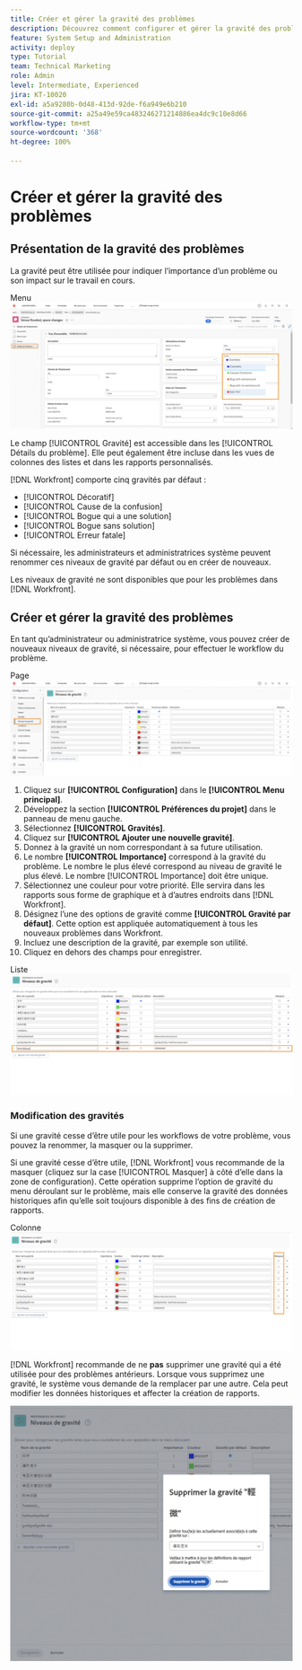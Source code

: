```yaml
---
title: Créer et gérer la gravité des problèmes
description: Découvrez comment configurer et gérer la gravité des problèmes.
feature: System Setup and Administration
activity: deploy
type: Tutorial
team: Technical Marketing
role: Admin
level: Intermediate, Experienced
jira: KT-10020
exl-id: a5a9280b-0d48-413d-92de-f6a949e6b210
source-git-commit: a25a49e59ca483246271214886ea4dc9c10e8d66
workflow-type: tm+mt
source-wordcount: '368'
ht-degree: 100%

---
```


# Créer et gérer la gravité des problèmes

## Présentation de la gravité des problèmes

La gravité peut être utilisée pour indiquer l’importance d’un problème ou son impact sur le travail en cours.

Menu ![[!UICONTROL Gravité] dans la fenêtre [!UICONTROL Détails du problème]](assets/admin-fund-severity-issue-details.png)

Le champ [!UICONTROL Gravité] est accessible dans les [!UICONTROL Détails du problème]. Elle peut également être incluse dans les vues de colonnes des listes et dans les rapports personnalisés.

[!DNL Workfront] comporte cinq gravités par défaut :

* [!UICONTROL Décoratif]
* [!UICONTROL Cause de la confusion]
* [!UICONTROL Bogue qui a une solution]
* [!UICONTROL Bogue sans solution]
* [!UICONTROL Erreur fatale]

Si nécessaire, les administrateurs et administratrices système peuvent renommer ces niveaux de gravité par défaut ou en créer de nouveaux.

Les niveaux de gravité ne sont disponibles que pour les problèmes dans [!DNL Workfront].

## Créer et gérer la gravité des problèmes

En tant qu’administrateur ou administratrice système, vous pouvez créer de nouveaux niveaux de gravité, si nécessaire, pour effectuer le workflow du problème.

Page ![[!UICONTROL Gravités] dans [!UICONTROL Configuration]](assets/admin-fund-severity-section.png)

1. Cliquez sur **[!UICONTROL Configuration]** dans le **[!UICONTROL Menu principal]**.
1. Développez la section **[!UICONTROL Préférences du projet]** dans le panneau de menu gauche.
1. Sélectionnez **[!UICONTROL Gravités]**.
1. Cliquez sur **[!UICONTROL Ajouter une nouvelle gravité]**.
1. Donnez à la gravité un nom correspondant à sa future utilisation.
1. Le nombre **[!UICONTROL Importance]** correspond à la gravité du problème. Le nombre le plus élevé correspond au niveau de gravité le plus élevé. Le nombre [!UICONTROL Importance] doit être unique.
1. Sélectionnez une couleur pour votre priorité. Elle servira dans les rapports sous forme de graphique et à d’autres endroits dans [!DNL Workfront].
1. Désignez l’une des options de gravité comme **[!UICONTROL Gravité par défaut]**. Cette option est appliquée automatiquement à tous les nouveaux problèmes dans Workfront.
1. Incluez une description de la gravité, par exemple son utilité.
1. Cliquez en dehors des champs pour enregistrer.

Liste ![[!UICONTROL Gravités]](assets/admin-fund-severity-new.png)

### Modification des gravités

Si une gravité cesse d’être utile pour les workflows de votre problème, vous pouvez la renommer, la masquer ou la supprimer.

Si une gravité cesse d’être utile, [!DNL Workfront] vous recommande de la masquer (cliquez sur la case [!UICONTROL Masquer] à côté d’elle dans la zone de configuration). Cette opération supprime l’option de gravité du menu déroulant sur le problème, mais elle conserve la gravité des données historiques afin qu’elle soit toujours disponible à des fins de création de rapports.

Colonne ![[!UICONTROL Masquer] mise en surbrillance sur la page [!UICONTROL Gravités] dans [!UICONTROL Configuration]](assets/admin-fund-severity-hide.png)

[!DNL Workfront] recommande de ne **pas** supprimer une gravité qui a été utilisée pour des problèmes antérieurs. Lorsque vous supprimez une gravité, le système vous demande de la remplacer par une autre. Cela peut modifier les données historiques et affecter la création de rapports.

![Fenêtre Supprimer la gravité](assets/admin-fund-severity-delete.png)

<!---
learn more URLs
Create and customize issue severities
Update issue severity
--->
